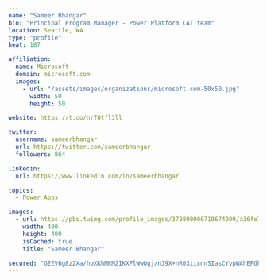 ```yaml
---
name: "Sameer Bhangar"
bio: "Principal Program Manager - Power Platform CAT team"
location: Seattle, WA
type: "profile"
heat: 187

affiliation:
  name: Microsoft
  domain: microsoft.com
  images:
    - url: "/assets/images/organizations/microsoft.com-50x50.jpg"
      width: 50
      height: 50

website: https://t.co/nrTQtfl3ll

twitter:
  username: sameerbhangar
  url: https://twitter.com/sameerbhangar
  followers: 864

linkedin:
  url: https://www.linkedin.com/in/sameerbhangar

topics:
  - Power Apps

images:
  - url: https://pbs.twimg.com/profile_images/378800000719674009/a36fe7ddfab1778b76e5793772e43798_400x400.jpeg
    width: 400
    height: 400
    isCached: true
    title: "Sameer Bhangar"

secured: "GEEV6g8z2Xa/hoXKhMKM2IKXPlWwOgj/nJ9X+nR03iixnnSIasCYypWAhEFGhFil7vUDDuw0Yb5zCh3Thsjcu+Kb/2Ei6piWiiprDTxPPWpXv93RPR13cl/pIhW9DT0Vyx/7vM53RcwfqBOVnPEhIDwNutWfXHFhFtguRKIC7K2P+m4ZvxHfHGkwTQi7g0FCShwut1yXeWqtpUJ52fLZUZU5u6a1JbgrS/qo1ySVD0ieB69IioVJasRnS5HD2Ir4Ln27qA5/Za7BZQfx2gJG8v/CpkInmT2LhQafpCNLPG6svKOAPHZ+Hx3lXhc5VpDFtW43TDYvHiPZMLBmcMoLZiEk42cP3n/StmLlTsoLQJsUfQdUJXKCbQYBxN4x/cwW;7tuwM0PYnPySdgoYOZCSWw=="
---
```


